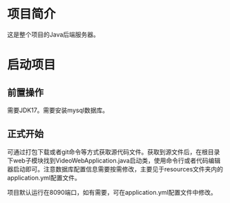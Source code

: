 # 项目简介

这是整个项目的Java后端服务器。

# 启动项目

## 前置操作

需要JDK17。需要安装mysql数据库。

## 正式开始

可通过打包下载或者git命令等方式获取源代码文件。获取到源文件后，在根目录下web子模块找到VideoWebApplication.java启动类，使用命令行或者代码编辑器启动即可。注意数据库配置信息需要按需修改，主要见于resources文件夹内的application.yml配置文件。

项目默认运行在8090端口，如有需要，可在application.yml配置文件中修改。

